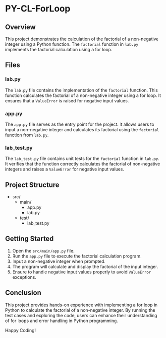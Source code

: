 # PY-CL-ForLoop

## Overview
This project demonstrates the calculation of the factorial of a non-negative integer using a Python function. The `factorial` function in `lab.py` implements the factorial calculation using a for loop.

## Files

### lab.py
The `lab.py` file contains the implementation of the `factorial` function. This function calculates the factorial of a non-negative integer using a for loop. It ensures that a `ValueError` is raised for negative input values.

### app.py
The `app.py` file serves as the entry point for the project. It allows users to input a non-negative integer and calculates its factorial using the `factorial` function from `lab.py`.

### lab_test.py
The `lab_test.py` file contains unit tests for the `factorial` function in `lab.py`. It verifies that the function correctly calculates the factorial of non-negative integers and raises a `ValueError` for negative input values.

## Project Structure
- src/
  - main/
    - app.py
    - lab.py
  - test/
    - lab_test.py

## Getting Started
1. Open the `src/main/app.py` file.
2. Run the `app.py` file to execute the factorial calculation program.
3. Input a non-negative integer when prompted.
4. The program will calculate and display the factorial of the input integer.
5. Ensure to handle negative input values properly to avoid `ValueError` exceptions.

## Conclusion
This project provides hands-on experience with implementing a for loop in Python to calculate the factorial of a non-negative integer. By running the test cases and exploring the code, users can enhance their understanding of for loops and error handling in Python programming.

Happy Coding!
